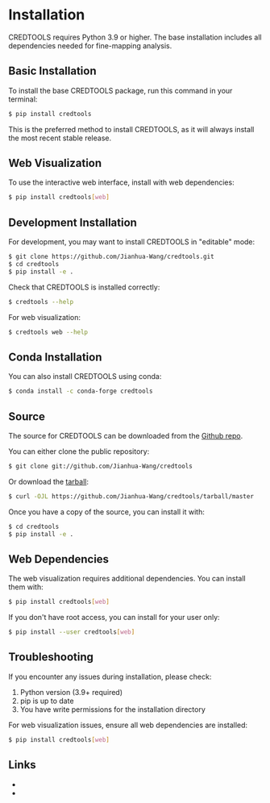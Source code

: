 # Installation

CREDTOOLS requires Python 3.9 or higher. The base installation includes all dependencies needed for fine-mapping analysis.

## Basic Installation

To install the base CREDTOOLS package, run this command in your terminal:

```bash
$ pip install credtools
```

This is the preferred method to install CREDTOOLS, as it will always install the most recent stable release.

## Web Visualization

To use the interactive web interface, install with web dependencies:

```bash
$ pip install credtools[web]
```

## Development Installation

For development, you may want to install CREDTOOLS in "editable" mode:

```bash
$ git clone https://github.com/Jianhua-Wang/credtools.git
$ cd credtools
$ pip install -e .
```

Check that CREDTOOLS is installed correctly:

```bash
$ credtools --help
```

For web visualization:

```bash
$ credtools web --help
```

## Conda Installation

You can also install CREDTOOLS using conda:

```bash
$ conda install -c conda-forge credtools
```

## Source

The source for CREDTOOLS can be downloaded from the [Github repo][].

You can either clone the public repository:

```bash
$ git clone git://github.com/Jianhua-Wang/credtools
```

Or download the [tarball][]:

```bash
$ curl -OJL https://github.com/Jianhua-Wang/credtools/tarball/master
```

Once you have a copy of the source, you can install it with:

```bash
$ cd credtools
$ pip install -e .
```

## Web Dependencies

The web visualization requires additional dependencies. You can install them with:

```bash
$ pip install credtools[web]
```

If you don't have root access, you can install for your user only:

```bash
$ pip install --user credtools[web]
```

## Troubleshooting

If you encounter any issues during installation, please check:

1. Python version (3.9+ required)
2. pip is up to date
3. You have write permissions for the installation directory

For web visualization issues, ensure all web dependencies are installed:

```bash
$ pip install credtools[web]
```

## Links

* [Github repo]: https://github.com/Jianhua-Wang/credtools
* [tarball]: https://github.com/Jianhua-Wang/credtools/tarball/master
